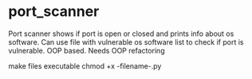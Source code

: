 # port_scanner
Port scanner shows if port is open or closed and prints info about os software. Can use file with vulnerable os software list to check if port is vulnerable. OOP based. Needs OOP refactoring

make files executable chmod +x -filename-.py

